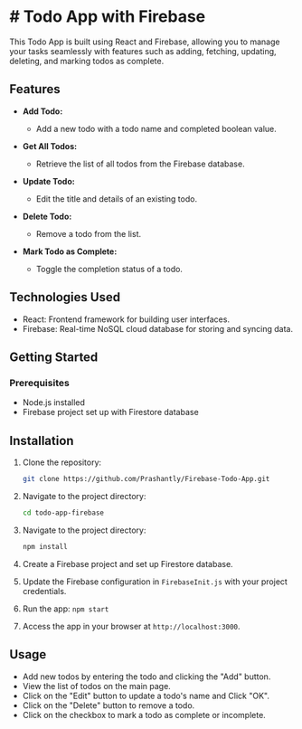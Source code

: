 # # Todo App with Firebase

This Todo App is built using React and Firebase, allowing you to manage your tasks seamlessly with features such as adding, fetching, updating, deleting, and marking todos as complete.

## Features

- **Add Todo:**

  - Add a new todo with a todo name and completed boolean value.

- **Get All Todos:**

  - Retrieve the list of all todos from the Firebase database.

- **Update Todo:**

  - Edit the title and details of an existing todo.

- **Delete Todo:**

  - Remove a todo from the list.

- **Mark Todo as Complete:**
  - Toggle the completion status of a todo.

## Technologies Used

- React: Frontend framework for building user interfaces.
- Firebase: Real-time NoSQL cloud database for storing and syncing data.

## Getting Started

### Prerequisites

- Node.js installed
- Firebase project set up with Firestore database

## Installation

1. Clone the repository:

   ```bash
   git clone https://github.com/Prashantly/Firebase-Todo-App.git

   ```

2. Navigate to the project directory:

   ```bash
   cd todo-app-firebase

   ```

3. Navigate to the project directory:

   ```bash
   npm install

   ```

4. Create a Firebase project and set up Firestore database.

5. Update the Firebase configuration in `FirebaseInit.js` with your project credentials.

6. Run the app: `npm start`

7. Access the app in your browser at `http://localhost:3000`.

## Usage

- Add new todos by entering the todo and clicking the "Add" button.
- View the list of todos on the main page.
- Click on the "Edit" button to update a todo's name and Click "OK".
- Click on the "Delete" button to remove a todo.
- Click on the checkbox to mark a todo as complete or incomplete.
